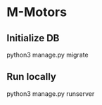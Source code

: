 # M-Motors

## Initialize DB
python3 manage.py migrate

## Run locally
python3 manage.py runserver

